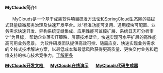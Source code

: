 #### MyClouds简介1
&nbsp;&nbsp;&nbsp;&nbsp;&nbsp;&nbsp;MyClouds是一个基于成熟软件项目研发方法论和SpringCloud生态圈的插拔式轻量级微服务治理及快速开发平台。以“标准功能可复用、通用模块可配置、业务需求快速开发、异构系统无缝集成、应用性能可监控扩展、系统日志可分析审计”为目标， 帮助企业落实IT策略、屏蔽技术壁垒，快速实现可水平扩展的高性能高可用业务愿景。 为软件研发团队提供高效可控、随需应变、快速实现业务需求的全栈式技术解决方案，以最低成本和最低风险获得更高质量、更快交付业务和运维支持的核心技术竞争力。[了解更多](https://gitee.com/osworks/MyClouds/wikis/pages)

[**MyClouds开发文档** ](https://gitee.com/osworks/MyClouds/wikis/pages) &nbsp;&nbsp;&nbsp;&nbsp; [**MyClouds在线演示**](http://118.126.108.44) &nbsp;&nbsp;&nbsp;&nbsp; [**MyClouds代码生成器**](https://gitee.com/osworks/Myclouds-Builder)
